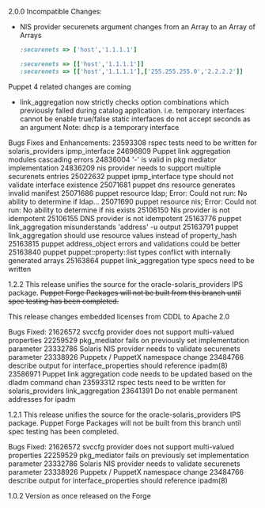 2.0.0
  Incompatible Changes:
  * NIS provider securenets argument changes from an Array to an Array of Arrays
    ```ruby
    :securenets => ['host','1.1.1.1']
    ```
    ```ruby
    :securenets => [['host','1.1.1.1']]
    :securenets => [['host','1.1.1.1'],['255.255.255.0','2.2.2.2']]
    ```

  Puppet 4 related changes are coming

  * link_aggregation now strictly checks option combinations which previously
    failed during catalog application.
    i.e. temporary interfaces cannot be enable true/false
    static interfaces do not accept seconds as an argument
    Note: dhcp is a temporary interface

  Bugs Fixes and Enhancements:
  23593308 rspec tests need to be written for solaris_providers ipmp_interface
  24696809 Puppet link aggregation modules cascading errors
  24836004 '-' is valid in pkg mediator implementation
  24836209 nis provider needs to support multiple securenets entries
  25022632 puppet ipmp_interface type should not validate interface existence
  25071681 puppet dns resource generates invalid manifest
  25071686 puppet resource ldap; Error: Could not run: No ability to determine if ldap...
  25071690 puppet resource nis; Error: Could not run: No ability to determine if nis exists
  25106150 Nis provider is not idempotent
  25106155 DNS provider is not idempotent
  25163776 puppet link_aggregation misunderstands 'address' -u output
  25163791 puppet link_aggregation should use resource values instead of property_hash
  25163815 puppet address_object errors and validations could be better
  25163840 puppet puppet::property::list types conflict with internally generated arrays
  25163864 puppet link_aggregation type specs need to be written

1.2.2
This release unifies the source for the oracle-solaris_providers IPS package.
~~Puppet Forge Packages will not be built from this branch until
spec testing has been completed.~~

This release changes embedded licenses from CDDL to Apache 2.0

  Bugs Fixed:
  21626572 svccfg provider does not support multi-valued properties
  22259529 pkg_mediator fails on previously set implementation parameter 
  23332786 Solaris NIS provider needs to validate securenets parameter
  23338926 Puppetx / PuppetX namespace change
  23484766 describe output for interface_properties should reference ipadm(8)
  23586971 Puppet link aggregation code needs to be updated based on the dladm command chan
  23593312 rspec tests need to be written for solaris_providers link_aggregation
  23641391 Do not enable permanent addresses for ipadm

1.2.1
This release unifies the source for the oracle-solaris_providers IPS package.
Puppet Forge Packages will not be built from this branch until spec testing has been completed.

  Bugs Fixed:
  21626572 svccfg provider does not support multi-valued properties
  22259529 pkg_mediator fails on previously set implementation parameter
  23332786 Solaris NIS provider needs to validate securenets parameter
  23338926 Puppetx / PuppetX namespace change
  23484766 describe output for interface_properties should reference ipadm(8)

1.0.2
  Version as once released on the Forge
